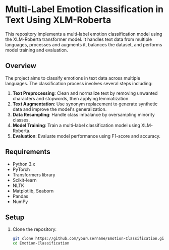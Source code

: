 # Multi-Label Emotion Classification in Text Using XLM-Roberta

This repository implements a multi-label emotion classification model using the XLM-Roberta transformer model. It handles text data from multiple languages, processes and augments it, balances the dataset, and performs model training and evaluation.

## Overview

The project aims to classify emotions in text data across multiple languages. The classification process involves several steps including:

1. **Text Preprocessing**: Clean and normalize text by removing unwanted characters and stopwords, then applying lemmatization.
2. **Text Augmentation**: Use synonym replacement to generate synthetic data and improve the model's generalization.
3. **Data Resampling**: Handle class imbalance by oversampling minority classes.
4. **Model Training**: Train a multi-label classification model using XLM-Roberta.
5. **Evaluation**: Evaluate model performance using F1-score and accuracy.

## Requirements

- Python 3.x
- PyTorch
- Transformers library
- Scikit-learn
- NLTK
- Matplotlib, Seaborn
- Pandas
- NumPy

## Setup

1. Clone the repository:
   ```bash
   git clone https://github.com/yourusername/Emotion-Classification.git
   cd Emotion-Classification
